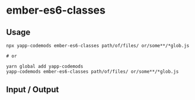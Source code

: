 # ember-es6-classes


## Usage

```
npx yapp-codemods ember-es6-classes path/of/files/ or/some**/*glob.js

# or

yarn global add yapp-codemods
yapp-codemods ember-es6-classes path/of/files/ or/some**/*glob.js
```

## Input / Output

<!--FIXTURES_TOC_START-->
<!--FIXTURES_TOC_END-->

<!--FIXTURES_CONTENT_START-->
<!--FIXTURES_CONTENT_END-->